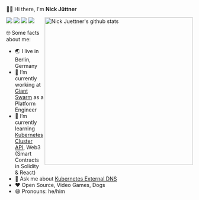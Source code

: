 👋🏻 Hi there, I'm **Nick Jüttner**


<img align="right" width="400" src="https://github-readme-stats.vercel.app/api?username=njuettner&show_icons=true&theme=default&count_private=true" alt="Nick Juettner's github stats" />

[![](https://img.shields.io/badge/Gmail-D14836?style=for-the-badge&logo=gmail&logoColor=white)](mailto:hello@juni.io)
[![](https://img.shields.io/badge/njuettner-%231DA1F2.svg?style=for-the-badge&logo=Twitter&logoColor=white)](https://twitter.com/njuettner)
[![](https://img.shields.io/badge/Medium-%23000000.svg?style=for-the-badge&logo=Medium&logoColor=white"/)](https://juni.io)
[![](https://img.shields.io/badge/LinkedIn-0077B5?style=for-the-badge&logo=linkedin&logoColor=white)](https://www.linkedin.com/in/njuettner/)

🤓 Some facts about me:

- 🌏  I live in Berlin, Germany 
- 🔭  I’m currently working at [Giant Swarm](https://www.giantswarm.io/) as a Platform Engineer
- 🌱  I’m currently learning [Kubernetes Cluster API](https://github.com/kubernetes-sigs/cluster-api), Web3 (Smart Contracts in Solidity & React)
- 💬  Ask me about [Kubernetes External DNS](https://github.com/kubernetes-sigs/external-dns)
- ❤️ Open Source, Video Games, Dogs
- 😄  Pronouns: he/him
